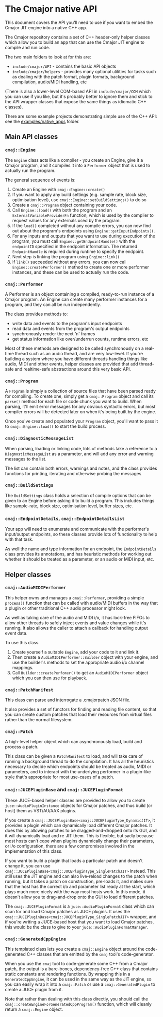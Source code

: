 # The Cmajor native API

This document covers the API you'll need to use if you want to embed the Cmajor JIT engine into a native C++ app.

The Cmajor repository contains a set of C++ header-only helper classes which allow you to build an app that can use the Cmajor JIT engine to compile and run code.

The two main folders to look at for this are:

- `include/cmajor/API` - contains the basic API objects
- `include/cmajor/helpers` - provides many optional utilities for tasks such as dealing with the patch format, plugin formats, background compilation, audio/MIDI handling, etc

(There is also a lower-level COM-based API in `include/cmajor/COM` which you can use if you like, but it's probably better to ignore them and stick to the API wrapper classes that expose the same things as idiomatic C++ classes).

There are some example projects demonstrating simple use of the C++ API: see the [examples/native_apps](https://github.com/cmajor-lang/cmajor/tree/main/examples/native_apps) folder.

## Main API classes

### `cmaj::Engine`

The `Engine` class acts like a compiler - you create an Engine, give it a Cmajor program, and it compiles it into a `Performer` object that is used to actually run the program.

The general sequence of events is:
1. Create an Engine with `cmaj::Engine::create()`
2. If you want to apply any build settings (e.g. sample rate, block size, optimisation level), use `cmaj::Engine::setBuildSettings()` to do so
3. Create a `cmaj::Program` object containing your code.
4. Call `Engine::load()` with both the program and an `ExternalVariableProviderFn` function, which is used by the compiler to request values for any externals used by the program.
4. If the `load()` completed without any compile errors, you can now find out about the program's endpoints using `Engine::getInputEndpoints()`.
5. For any inputs and outputs that you want to use during execution of the program, you must call `Engine::getEndpointHandle()` with the `endpointID` specified in the endpoint information. The returned `EndpointHandle` is required during runtime to specify the endpoint.
6. Next step is linking the program using `Engine::link()`
7. If `link()` succeeded without any errors, you can now call `Engine::createPerformer()` method to create one or more performer instances, and these can be used to actually run the code.

### `cmaj::Performer`

A Performer is an object containing a compiled, ready-to-run instance of a Cmajor program. An Engine can create many performer instances for a program, and they can all be run independently.

The class provides methods to:
- write data and events to the program's input endpoints
- read data and events from the program's output endpoints
- synchronously render the next 'n' frames
- get status information like over/underrun counts, runtime errors, etc

Most of these methods are designed to be called synchronously on a real-time thread such as an audio thread, and are very low-level. If you're building a system where you have different threads handling things like audio, MIDI and other events, helper classes are provided that add thread-safe and realtime-safe abstractions around this very basic API.

### `cmaj::Program`

A `Program` is simply a collection of source files that have been parsed ready for compiling. To create one, simply get a `cmaj::Program` object and call its `parse()` method for each file or code chunk you want to build. When parsing, it'll emit error messages for any obvious syntactic errors, but most compiler errors will be detected later on when it's being built by the engine.

Once you've create and populated your `Program` object, you'll want to pass it to `cmaj::Engine::load()` to start the build process.

### `cmaj::DiagnosticMessageList`

When parsing, loading or linking code, lots of methods take a reference to a `DiagnosticMessageList` as a parameter, and will add any error and warning messages to the list.

The list can contain both errors, warnings and notes, and the class provides functions for printing, iterating and otherwise probing the messages.

### `cmaj::BuildSettings`

The `BuildSettings` class holds a selection of compile options that can be given to an Engine before asking it to build a program. This includes things like sample-rate, block size, optimisation level, buffer sizes, etc.

### `cmaj::EndpointDetails`, `cmaj::EndpointDetailsList`

Your app will need to enumerate and communicate with the performer's input/output endpoints, so these classes provide lots of functionality to help with that task.

As well the name and type information for an endpoint, the `EndpointDetails` class provides its annotations, and has heuristic methods for working out whether it should be treated as a parameter, or an audio or MIDI input, etc.

## Helper classes

### `cmaj::AudioMIDIPerformer`

This helper owns and manages a `cmaj::Performer`, providing a simple `process()` function that can be called with audio/MIDI buffers in the way that a plugin or other traditional C++ audio processor might look.

As well as taking care of the audio and MIDI i/o, it has lock-free FIFOs to allow other threads to safely inject events and value changes while it's running. It also allows the caller to attach a callback for handling output event data.

To use this class
1. Create yourself a suitable `Engine`, add your code to it and link it.
2. Then create a `AudioMIDIPerformer::Builder` object with your engine, and use the builder's methods to set the appropriate audio i/o channel mappings.
3. Call `Builder::createPerfomer()` to get an `AudioMIDIPerformer` object which you can then use for playback.

### `cmaj::PatchManifest`

This class can parse and interrogate a .cmajorpatch JSON file.

It also provides a set of functors for finding and reading file content, so that you can create custom patches that load their resources from virtual files rather than the normal filesystem.

### `cmaj::Patch`

A high-level helper object which can asynchronously load, build and process a patch.

This class can be given a `PatchManifest` to load, and will take care of running a background thread to do the compilation. It has all the heuristics necessary to decide which endpoints should be treated as audio, MIDI or parameters, and to interact with the underlying performer in a plugin-like style that's appropriate for most use-cases of a patch.

### `cmaj::JUCEPluginBase` and `cmaj::JUCEPluginFormat`

These JUCE-based helper classes are provided to allow you to create `juce::AudioPluginInstance` objects for Cmajor patches, and thus build (or host) them as VST/AU/AAX plugins.

If you create a `cmaj::JUCEPluginBase<cmaj::JUCEPluginType_DynamicJIT>`, it provides a plugin which can dynamically load different Cmajor patches. It does this by allowing patches to be dragged-and-dropped onto its GUI, and it will dynamically load and re-JIT them. This is flexible, but sadly because most hosts can't cope when plugins dynamically change their parameters, or i/o configuration, there are a few compromises involved in the implementation of this class.

If you want to build a plugin that loads a particular patch and doesn't change it, you can use `cmaj::JUCEPluginBase<cmaj::JUCEPluginType_SinglePatchJIT>` instead. This still uses the JIT engine and can also live-reload changes to the patch when running, but it takes a patch on construction, pre-loads it, and makes sure that the host has the correct i/o and parameter list ready at the start, which plays much more nicely with the way most hosts work. In this mode, it doesn't allow you to drag-and-drop onto the GUI to load different patches.

The `cmaj::JUCEPluginFormat` is a `juce::AudioPluginFormat` class which can scan for and load Cmajor patches as JUCE plugins. It uses the `cmaj::JUCEPluginBase<cmaj::JUCEPluginType_SinglePatchJIT>` wrapper, and if you're writing a JUCE-based host that you want to load Cmajor patches, this would be the class to give to your `juce::AudioPluginFormatManager`.

### `cmaj::GeneratedCppEngine`

This templated class lets you create a `cmaj::Engine` object around the code-generated C++ classes that are emitted by the `cmaj` tool's code-generator.

When you use the `cmaj` tool to code-generate some C++ from a Cmajor patch, the output is a bare-bones, dependency-free C++ class that contains static constants and rendering functions. By wrapping this in a `GeneratedCppEngine`, it can be used in the same way as the JIT engine, so you can easily wrap it into a `cmaj::Patch` or use a `cmaj::GeneratedPlugin` to create a JUCE plugin from it.

Note that rather than dealing with this class directly, you should call the `cmaj::createEngineForGeneratedCppProgram()` function, which will cleanly return a `cmaj::Engine` object.
